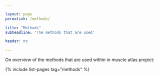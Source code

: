 ```yaml
---

layout: page
permalink: /methods/

title: "Methods"
subheadline: 'The methods that are used'

header: no

---
```


On overview of the methods that are used within in muscle atlas project:

{% include list-pages tag="methods" %}
